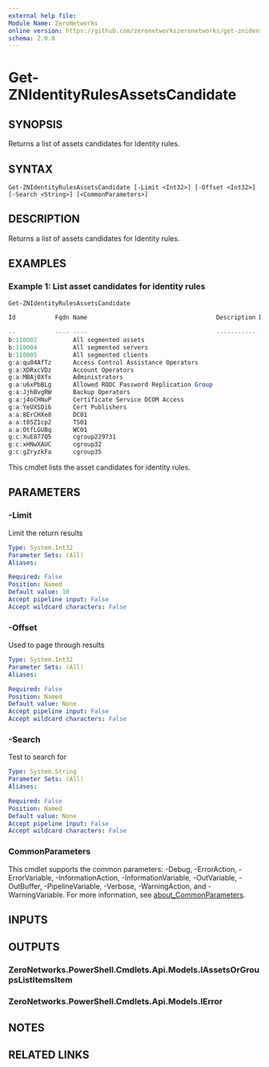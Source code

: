 ```yaml
---
external help file:
Module Name: ZeroNetworks
online version: https://github.com/zeronetworkszeronetworks/get-znidentityrulesassetscandidate
schema: 2.0.0
---
```


# Get-ZNIdentityRulesAssetsCandidate

## SYNOPSIS
Returns a list of assets candidates for Identity rules.

## SYNTAX

```
Get-ZNIdentityRulesAssetsCandidate [-Limit <Int32>] [-Offset <Int32>] [-Search <String>] [<CommonParameters>]
```

## DESCRIPTION
Returns a list of assets candidates for Identity rules.

## EXAMPLES

### Example 1: List asset candidates for identity rules
```powershell
Get-ZNIdentityRulesAssetsCandidate

Id           Fqdn Name                                    Description DirectMembersCount IPV4Addresses IPV6Addresses Sou
                                                                                                                     rce
--           ---- ----                                    ----------- ------------------ ------------- ------------- ---
b:110002          All segmented assets                                                                                  
b:110004          All segmented servers                                                                                 
b:110005          All segmented clients                                                                                 
g:a:qu04AfTz      Access Control Assistance Operators                                                                   
g:a:XDRxcVDz      Account Operators                                                                                     
g:a:MBAj0Xfx      Administrators                                                                                        
g:a:u6xPbBLg      Allowed RODC Password Replication Group                                                               
g:a:JjhBvgRW      Backup Operators                                                                                      
g:a:j4oCHNuP      Certificate Service DCOM Access                                                                       
g:a:YeUXSDi6      Cert Publishers                                                                                       
a:a:8ErCHXe8      DC01                                                                                                  
a:a:t8SZ1cp2      TS01                                                                                                  
a:a:OtfLGUBq      WC01                                                                                                  
g:c:XuE877Q5      cgroup229731                                                                                          
g:c:xHNwXAUC      cgroup32                                                                                              
g:c:gZryzkFa      cgroup35
```

This cmdlet lists the asset candidates for identity rules.

## PARAMETERS

### -Limit
Limit the return results

```yaml
Type: System.Int32
Parameter Sets: (All)
Aliases:

Required: False
Position: Named
Default value: 10
Accept pipeline input: False
Accept wildcard characters: False
```

### -Offset
Used to page through results

```yaml
Type: System.Int32
Parameter Sets: (All)
Aliases:

Required: False
Position: Named
Default value: None
Accept pipeline input: False
Accept wildcard characters: False
```

### -Search
Test to search for

```yaml
Type: System.String
Parameter Sets: (All)
Aliases:

Required: False
Position: Named
Default value: None
Accept pipeline input: False
Accept wildcard characters: False
```

### CommonParameters
This cmdlet supports the common parameters: -Debug, -ErrorAction, -ErrorVariable, -InformationAction, -InformationVariable, -OutVariable, -OutBuffer, -PipelineVariable, -Verbose, -WarningAction, and -WarningVariable. For more information, see [about_CommonParameters](http://go.microsoft.com/fwlink/?LinkID=113216).

## INPUTS

## OUTPUTS

### ZeroNetworks.PowerShell.Cmdlets.Api.Models.IAssetsOrGroupsListItemsItem

### ZeroNetworks.PowerShell.Cmdlets.Api.Models.IError

## NOTES

## RELATED LINKS

